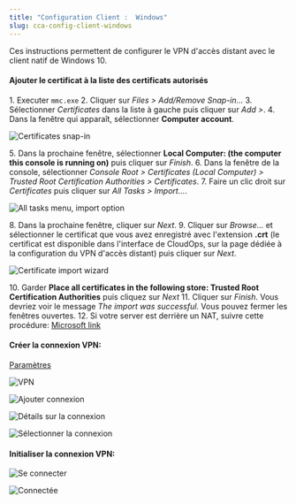 ```yaml
---
title: "Configuration Client :  Windows"
slug: cca-config-client-windows
---
```


Ces instructions permettent de configurer le VPN d'accès distant avec le client natif de Windows 10.

#### Ajouter le certificat à la liste des certificats autorisés

1\. Executer `mmc.exe`
2\. Cliquer sur *Files > Add/Remove Snap-in…*
3\. Sélectionner *Certificates* dans la liste à gauche puis cliquer sur *Add >*.
4\. Dans la fenêtre qui apparaît, sélectionner **Computer account**.

![Certificates snap-in](/assets/Win-1-Computer-Account.png)

5\. Dans la prochaine fenêtre, sélectionner **Local Computer: (the computer this console is running on)**  puis cliquer sur *Finish*.
6\. Dans la fenêtre de la console, sélectionner *Console Root > Certificates (Local Computer) > Trusted Root Certification Authorities > Certificates*.
7\. Faire un clic droit sur *Certificates* puis cliquer sur *All Tasks > Import…*.

![All tasks menu, import option](/assets/Win-2-Import.png)

8\. Dans la prochaine fenêtre, cliquer sur *Next*.
9\. Cliquer sur *Browse…* et sélectionner le certificat que vous avez enregistré avec l'extension **.crt** (le certificat est disponible dans l'interface de CloudOps, sur la page dédiée à la configuration du VPN d'accès distant) puis cliquer sur *Next*.

![Certificate import wizard](/assets/Win-3-Browse.png)

10\. Garder **Place all certificates in the following store: Trusted Root Certification Authorities** puis cliquez sur *Next*
11\. Cliquer sur *Finish*. Vous devriez voir le message *The import was successful*. Vous pouvez fermer les fenêtres ouvertes.
12\. Si votre server est derrière un NAT, suivre cette procédure: [Microsoft link](https://support.microsoft.com/en-us/help/926179/how-to-configure-an-l2tp-ipsec-server-behind-a-nat-t-device-in-windows-vista-and-in-windows-server-2008)


#### Créer la connexion VPN:
[Paramètres](/assets/Win-4-Settings.png)

![VPN](/assets/Win-5-VPN.png)

![Ajouter connexion](/assets/Win-6-Add-Connection.png)

![Détails sur la connexion](/assets/Win-7-Connection-Details.png)

![Sélectionner la connexion](/assets/Win-8-Select-Connection.png)


#### Initialiser la connexion VPN:
![Se connecter](/assets/Win-9-Connect.png)

![Connectée](/assets/Win-10-Connected.png)
